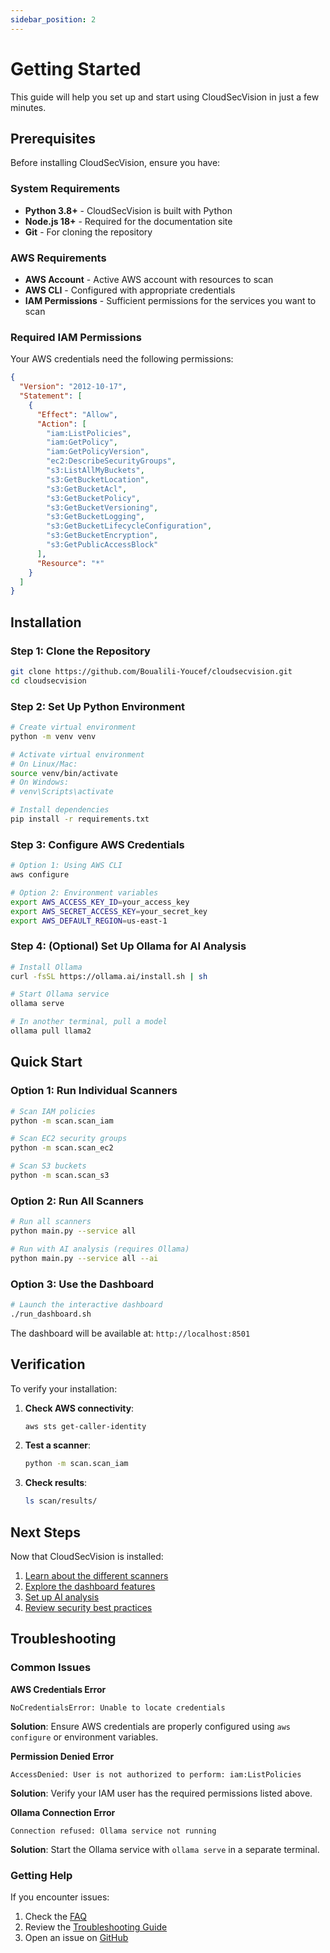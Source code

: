 ```yaml
---
sidebar_position: 2
---
```


# Getting Started

This guide will help you set up and start using CloudSecVision in just a few minutes.

## Prerequisites

Before installing CloudSecVision, ensure you have:

### System Requirements

- **Python 3.8+** - CloudSecVision is built with Python
- **Node.js 18+** - Required for the documentation site
- **Git** - For cloning the repository

### AWS Requirements

- **AWS Account** - Active AWS account with resources to scan
- **AWS CLI** - Configured with appropriate credentials
- **IAM Permissions** - Sufficient permissions for the services you want to scan

### Required IAM Permissions

Your AWS credentials need the following permissions:

```json
{
  "Version": "2012-10-17",
  "Statement": [
    {
      "Effect": "Allow",
      "Action": [
        "iam:ListPolicies",
        "iam:GetPolicy",
        "iam:GetPolicyVersion",
        "ec2:DescribeSecurityGroups",
        "s3:ListAllMyBuckets",
        "s3:GetBucketLocation",
        "s3:GetBucketAcl",
        "s3:GetBucketPolicy",
        "s3:GetBucketVersioning",
        "s3:GetBucketLogging",
        "s3:GetBucketLifecycleConfiguration",
        "s3:GetBucketEncryption",
        "s3:GetPublicAccessBlock"
      ],
      "Resource": "*"
    }
  ]
}
```

## Installation

### Step 1: Clone the Repository

```bash
git clone https://github.com/Boualili-Youcef/cloudsecvision.git
cd cloudsecvision
```

### Step 2: Set Up Python Environment

```bash
# Create virtual environment
python -m venv venv

# Activate virtual environment
# On Linux/Mac:
source venv/bin/activate
# On Windows:
# venv\Scripts\activate

# Install dependencies
pip install -r requirements.txt
```

### Step 3: Configure AWS Credentials

```bash
# Option 1: Using AWS CLI
aws configure

# Option 2: Environment variables
export AWS_ACCESS_KEY_ID=your_access_key
export AWS_SECRET_ACCESS_KEY=your_secret_key
export AWS_DEFAULT_REGION=us-east-1
```

### Step 4: (Optional) Set Up Ollama for AI Analysis

```bash
# Install Ollama
curl -fsSL https://ollama.ai/install.sh | sh

# Start Ollama service
ollama serve

# In another terminal, pull a model
ollama pull llama2
```

## Quick Start

### Option 1: Run Individual Scanners

```bash
# Scan IAM policies
python -m scan.scan_iam

# Scan EC2 security groups
python -m scan.scan_ec2

# Scan S3 buckets
python -m scan.scan_s3
```

### Option 2: Run All Scanners

```bash
# Run all scanners
python main.py --service all

# Run with AI analysis (requires Ollama)
python main.py --service all --ai
```

### Option 3: Use the Dashboard

```bash
# Launch the interactive dashboard
./run_dashboard.sh
```

The dashboard will be available at: `http://localhost:8501`

## Verification

To verify your installation:

1. **Check AWS connectivity**:
   ```bash
   aws sts get-caller-identity
   ```

2. **Test a scanner**:
   ```bash
   python -m scan.scan_iam
   ```

3. **Check results**:
   ```bash
   ls scan/results/
   ```

## Next Steps

Now that CloudSecVision is installed:

1. [Learn about the different scanners](./scanners/overview)
2. [Explore the dashboard features](./dashboard/overview)
3. [Set up AI analysis](./ai-analysis/setup)
4. [Review security best practices](./best-practices)

## Troubleshooting

### Common Issues

**AWS Credentials Error**
```
NoCredentialsError: Unable to locate credentials
```
**Solution**: Ensure AWS credentials are properly configured using `aws configure` or environment variables.

**Permission Denied Error**
```
AccessDenied: User is not authorized to perform: iam:ListPolicies
```
**Solution**: Verify your IAM user has the required permissions listed above.

**Ollama Connection Error**
```
Connection refused: Ollama service not running
```
**Solution**: Start the Ollama service with `ollama serve` in a separate terminal.

### Getting Help

If you encounter issues:

1. Check the [FAQ](./faq)
2. Review the [Troubleshooting Guide](./troubleshooting)
3. Open an issue on [GitHub](https://github.com/Boualili-Youcef/cloudsecvision/issues)
